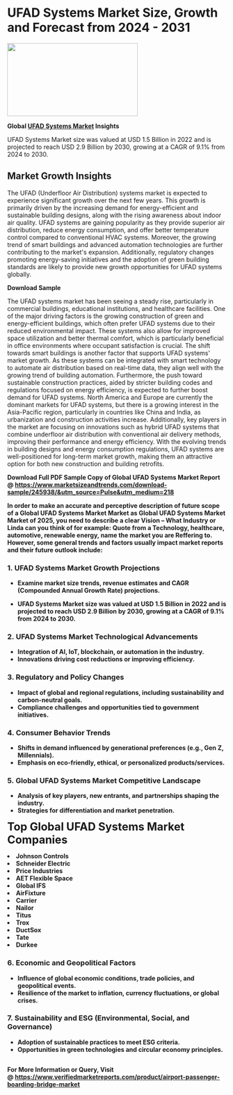 <H1>UFAD Systems Market Size, Growth and Forecast from 2024 - 2031</H1><img class="aligncenter size-medium wp-image-584254" src="https://thirdeyenews.in/wp-content/uploads/2024/09/Global-Market-Research-300x168.jpeg" alt="" width="300" height="168" /><p><strong>Global&nbsp;<a href="https://www.marketsizeandtrends.com/download-sample/245938/&amp;utm_source=Pulse&amp;utm_medium=218">UFAD Systems Market</a> Insights</strong></p><p>UFAD Systems Market size was valued at USD 1.5 Billion in 2022 and is projected to reach USD 2.9 Billion by 2030, growing at a CAGR of 9.1% from 2024 to 2030.</p><p><h2>Market Growth Insights</h2> <p>The UFAD (Underfloor Air Distribution) systems market is expected to experience significant growth over the next few years. This growth is primarily driven by the increasing demand for energy-efficient and sustainable building designs, along with the rising awareness about indoor air quality. UFAD systems are gaining popularity as they provide superior air distribution, reduce energy consumption, and offer better temperature control compared to conventional HVAC systems. Moreover, the growing trend of smart buildings and advanced automation technologies are further contributing to the market's expansion. Additionally, regulatory changes promoting energy-saving initiatives and the adoption of green building standards are likely to provide new growth opportunities for UFAD systems globally.</p> <p><strong>Download Sample</strong></p> <p>The UFAD systems market has been seeing a steady rise, particularly in commercial buildings, educational institutions, and healthcare facilities. One of the major driving factors is the growing construction of green and energy-efficient buildings, which often prefer UFAD systems due to their reduced environmental impact. These systems also allow for improved space utilization and better thermal comfort, which is particularly beneficial in office environments where occupant satisfaction is crucial. The shift towards smart buildings is another factor that supports UFAD systems' market growth. As these systems can be integrated with smart technology to automate air distribution based on real-time data, they align well with the growing trend of building automation. Furthermore, the push toward sustainable construction practices, aided by stricter building codes and regulations focused on energy efficiency, is expected to further boost demand for UFAD systems. North America and Europe are currently the dominant markets for UFAD systems, but there is a growing interest in the Asia-Pacific region, particularly in countries like China and India, as urbanization and construction activities increase. Additionally, key players in the market are focusing on innovations such as hybrid UFAD systems that combine underfloor air distribution with conventional air delivery methods, improving their performance and energy efficiency. With the evolving trends in building designs and energy consumption regulations, UFAD systems are well-positioned for long-term market growth, making them an attractive option for both new construction and building retrofits. <p><strong></p><p><span class=""><strong>Download Full PDF Sample Copy of Global UFAD Systems Market Report</strong> @ <a href="https://www.marketsizeandtrends.com/download-sample/245938/&amp;utm_source=Pulse&amp;utm_medium=218" target="_blank">https://www.marketsizeandtrends.com/download-sample/245938/&amp;utm_source=Pulse&amp;utm_medium=218</a></span></p><p>In order to make an accurate and perceptive description of future scope of a Global&nbsp;UFAD Systems Market Market as Global&nbsp;UFAD Systems Market Market of 2025, you need to describe a clear Vision &ndash; What Industry or Linda can you think of for example: Quote from a Technology, healthcare, automotive, renewable energy, name the market you are Reffering to. However, some general trends and factors usually impact market reports and their future outlook include:</p><h3>1.&nbsp;<strong>UFAD Systems Market Growth Projections</strong></h3><ul><li>Examine market size trends, revenue estimates and CAGR (Compounded Annual Growth Rate) projections.</li><li><p>UFAD Systems Market size was valued at USD 1.5 Billion in 2022 and is projected to reach USD 2.9 Billion by 2030, growing at a CAGR of 9.1% from 2024 to 2030.</p></li></ul><h3>2.&nbsp;<strong>UFAD Systems Market Technological Advancements</strong></h3><ul><li>Integration of AI, IoT, blockchain, or automation in the industry.</li><li>Innovations driving cost reductions or improving efficiency.</li></ul><h3>3.&nbsp;<strong>Regulatory and Policy Changes</strong></h3><ul><li>Impact of global and regional regulations, including sustainability and carbon-neutral goals.</li><li>Compliance challenges and opportunities tied to government initiatives.</li></ul><h3>4.&nbsp;<strong>Consumer Behavior Trends</strong></h3><ul><li>Shifts in demand influenced by generational preferences (e.g., Gen Z, Millennials).</li><li>Emphasis on eco-friendly, ethical, or personalized products/services.</li></ul><h3>5.&nbsp;<strong>Global UFAD Systems Market Competitive Landscape</strong></h3><ul><li>Analysis of key players, new entrants, and partnerships shaping the industry.</li><li>Strategies for differentiation and market penetration.</li></ul><p data-pm-slice="1 1 []"><span style="color: inherit; font-family: inherit; font-size: 25px;">Top Global UFAD Systems Market Companies</span></p><div class="" data-test-id=""><p><li>Johnson Controls</li><li> Schneider Electric</li><li> Price Industries</li><li> AET Flexible Space</li><li> Global IFS</li><li> AirFixture</li><li> Carrier</li><li> Nailor</li><li> Titus</li><li> Trox</li><li> DuctSox</li><li> Tate</li><li> Durkee</li></p></div><h3>6.&nbsp;<strong>Economic and Geopolitical Factors</strong></h3><ul><li>Influence of global economic conditions, trade policies, and geopolitical events.</li><li>Resilience of the market to inflation, currency fluctuations, or global crises.</li></ul><h3>7.&nbsp;<strong>Sustainability and ESG (Environmental, Social, and Governance)</strong></h3><ul><li>Adoption of sustainable practices to meet ESG criteria.</li><li>Opportunities in green technologies and circular economy principles.</li></ul><h2><strong style="font-size: 14px;">For More Information or Query, Visit @&nbsp;</strong><a style="background-color: #ffffff; font-size: 14px;" href="https://www.marketsizeandtrends.com/report/ufad-systems-market/" target="_blank">https://www.verifiedmarketreports.com/product/airport-passenger-boarding-bridge-market</a></h2>
